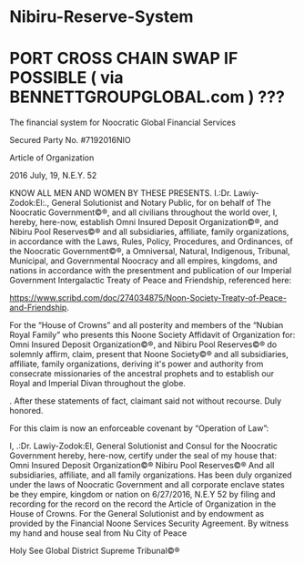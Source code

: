 # Nibiru-Reserve-System
# PORT CROSS CHAIN SWAP IF POSSIBLE ( via BENNETTGROUPGLOBAL.com ) ???

The financial system for Noocratic Global Financial Services


Secured Party No. #7192016NIO


Article of Organization

2016 July, 19, N.E.Y. 52


KNOW ALL MEN AND WOMEN BY THESE PRESENTS. I.:Dr. Lawiy-Zodok:El:., General Solutionist and Notary Public, for on behalf of The Noocratic Government©®, and all civilians throughout the world over, I, hereby, here-now, establish Omni Insured Deposit Organization©®, and Nibiru Pool Reserves©® and all subsidiaries, affiliate, family organizations, in accordance with the Laws, Rules, Policy, Procedures, and Ordinances, of the Noocratic Government©®, a Omniversal, Natural, Indigenous, Tribunal, Municipal, and Governmental Noocracy and all empires, kingdoms, and nations in accordance with the presentment and publication of our Imperial Government Intergalactic Treaty of Peace and Friendship, referenced here:

https://www.scribd.com/doc/274034875/Noon-Society-Treaty-of-Peace-and-Friendship.


For the “House of Crowns” and all posterity and members of the “Nubian Royal Family” who presents this Noone Society Affidavit of Organization for: Omni Insured Deposit Organization©®, and Nibiru Pool Reserves©® do solemnly affirm, claim, present that Noone Society©® and all subsidiaries, affiliate, family organizations, deriving it's power and authority from consecrate missionaries of the ancestral prophets and to establish our Royal and Imperial Divan throughout the globe. 

.
After these statements of fact, claimant said not without recourse. Duly honored.


For this claim is now an enforceable covenant by “Operation of Law”:


I, .:Dr. Lawiy-Zodok:El, General Solutionist and Consul for the Noocratic Government hereby, here-now, certify
under the seal of my house that:
Omni Insured Deposit Organization©®
Nibiru Pool Reserves©®
And all subsidiaries, affiliate, and all family organizations.
Has been duly organized under the laws of Noocratic Government and all corporate enclave states be they empire,
kingdom or nation on 6/27/2016, N.E.Y 52 by filing and recording for the record on the record the Article of
Organization in the House of Crowns. For the General Solutionist and by endowment as provided by the
Financial Noone Services Security Agreement.
By witness my hand and house seal from Nu City of Peace

Holy See Global District Supreme Tribunal©®
